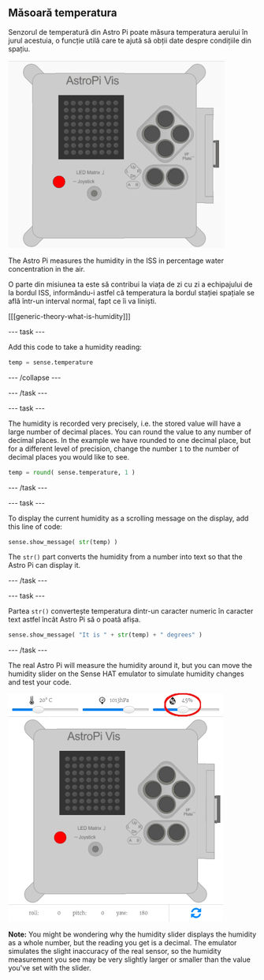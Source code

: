 ## Măsoară temperatura

Senzorul de temperatură din Astro Pi poate măsura temperatura aerului în jurul acestuia, o funcție utilă care te ajută să obții date despre condițiile din spațiu.

![Mesaj despre temperatură](images/degrees-message.gif)

The Astro Pi measures the humidity in the ISS in percentage water concentration in the air.

O parte din misiunea ta este să contribui la viața de zi cu zi a echipajului de la bordul ISS, informându-i astfel că temperatura la bordul stației spațiale se află într-un interval normal, fapt ce îi va liniști.

[[[generic-theory-what-is-humidity]]]

\--- task \---

Add this code to take a humidity reading:

```python
temp = sense.temperature
```

\--- /collapse \---

\--- /task \---

\--- task \---

The humidity is recorded very precisely, i.e. the stored value will have a large number of decimal places. You can round the value to any number of decimal places. In the example we have rounded to one decimal place, but for a different level of precision, change the number `1` to the number of decimal places you would like to see.

```python
temp = round( sense.temperature, 1 )
```

\--- /task \---

\--- task \---

To display the current humidity as a scrolling message on the display, add this line of code:

```python
sense.show_message( str(temp) )
```

The `str()` part converts the humidity from a number into text so that the Astro Pi can display it.

\--- /task \---

\--- task \---

Partea `str()` convertește temperatura dintr-un caracter numeric în caracter text astfel încât Astro Pi să o poată afișa.

```python
sense.show_message( "It is " + str(temp) + " degrees" )
```

\--- /task \---

The real Astro Pi will measure the humidity around it, but you can move the humidity slider on the Sense HAT emulator to simulate humidity changes and test your code.

![Humidity slider](images/humidity-slider.png)

**Note:** You might be wondering why the humidity slider displays the humidity as a whole number, but the reading you get is a decimal. The emulator simulates the slight inaccuracy of the real sensor, so the humidity measurement you see may be very slightly larger or smaller than the value you've set with the slider.